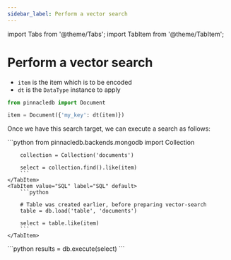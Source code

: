 ```yaml
---
sidebar_label: Perform a vector search
---
```

import Tabs from '@theme/Tabs';
import TabItem from '@theme/TabItem';

<!-- TABS -->
# Perform a vector search

- `item` is the item which is to be encoded
- `dt` is the `DataType` instance to apply

```python
from pinnacledb import Document

item = Document({'my_key': dt(item)})
```

Once we have this search target, we can execute a search as follows:


<Tabs>
    <TabItem value="MongoDB" label="MongoDB" default>
        ```python
        from pinnacledb.backends.mongodb import Collection
        
        collection = Collection('documents')
        
        select = collection.find().like(item)        
        ```
    </TabItem>
    <TabItem value="SQL" label="SQL" default>
        ```python
        
        # Table was created earlier, before preparing vector-search
        table = db.load('table', 'documents')
        
        select = table.like(item)        
        ```
    </TabItem>
</Tabs>
```python
results = db.execute(select)
```

